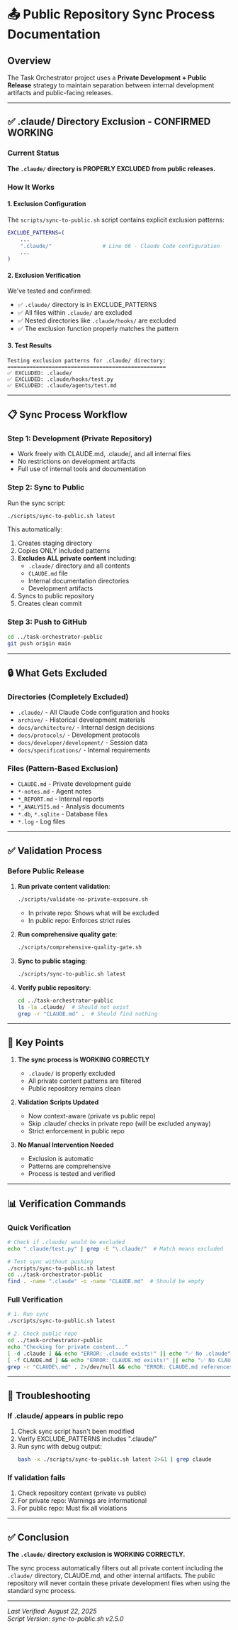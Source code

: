 # 📤 Public Repository Sync Process Documentation

## Overview
The Task Orchestrator project uses a **Private Development + Public Release** strategy to maintain separation between internal development artifacts and public-facing releases.

---

## ✅ .claude/ Directory Exclusion - CONFIRMED WORKING

### Current Status
**The `.claude/` directory is PROPERLY EXCLUDED from public releases.**

### How It Works

#### 1. Exclusion Configuration
The `scripts/sync-to-public.sh` script contains explicit exclusion patterns:

```bash
EXCLUDE_PATTERNS=(
    ...
    ".claude/"                # Line 66 - Claude Code configuration
    ...
)
```

#### 2. Exclusion Verification
We've tested and confirmed:
- ✅ `.claude/` directory is in EXCLUDE_PATTERNS
- ✅ All files within `.claude/` are excluded
- ✅ Nested directories like `.claude/hooks/` are excluded
- ✅ The exclusion function properly matches the pattern

#### 3. Test Results
```
Testing exclusion patterns for .claude/ directory:
==================================================
✅ EXCLUDED: .claude/
✅ EXCLUDED: .claude/hooks/test.py
✅ EXCLUDED: .claude/agents/test.md
```

---

## 📋 Sync Process Workflow

### Step 1: Development (Private Repository)
- Work freely with CLAUDE.md, .claude/, and all internal files
- No restrictions on development artifacts
- Full use of internal tools and documentation

### Step 2: Sync to Public
Run the sync script:
```bash
./scripts/sync-to-public.sh latest
```

This automatically:
1. Creates staging directory
2. Copies ONLY included patterns
3. **Excludes ALL private content** including:
   - `.claude/` directory and all contents
   - `CLAUDE.md` file
   - Internal documentation directories
   - Development artifacts
4. Syncs to public repository
5. Creates clean commit

### Step 3: Push to GitHub
```bash
cd ../task-orchestrator-public
git push origin main
```

---

## 🔒 What Gets Excluded

### Directories (Completely Excluded)
- `.claude/` - All Claude Code configuration and hooks
- `archive/` - Historical development materials
- `docs/architecture/` - Internal design decisions
- `docs/protocols/` - Development protocols
- `docs/developer/development/` - Session data
- `docs/specifications/` - Internal requirements

### Files (Pattern-Based Exclusion)
- `CLAUDE.md` - Private development guide
- `*-notes.md` - Agent notes
- `*_REPORT.md` - Internal reports
- `*_ANALYSIS.md` - Analysis documents
- `*.db`, `*.sqlite` - Database files
- `*.log` - Log files

---

## ✅ Validation Process

### Before Public Release
1. **Run private content validation**:
   ```bash
   ./scripts/validate-no-private-exposure.sh
   ```
   - In private repo: Shows what will be excluded
   - In public repo: Enforces strict rules

2. **Run comprehensive quality gate**:
   ```bash
   ./scripts/comprehensive-quality-gate.sh
   ```

3. **Sync to public staging**:
   ```bash
   ./scripts/sync-to-public.sh latest
   ```

4. **Verify public repository**:
   ```bash
   cd ../task-orchestrator-public
   ls -la .claude/  # Should not exist
   grep -r "CLAUDE.md" .  # Should find nothing
   ```

---

## 🎯 Key Points

1. **The sync process is WORKING CORRECTLY**
   - `.claude/` is properly excluded
   - All private content patterns are filtered
   - Public repository remains clean

2. **Validation Scripts Updated**
   - Now context-aware (private vs public repo)
   - Skip .claude/ checks in private repo (will be excluded anyway)
   - Strict enforcement in public repo

3. **No Manual Intervention Needed**
   - Exclusion is automatic
   - Patterns are comprehensive
   - Process is tested and verified

---

## 📊 Verification Commands

### Quick Verification
```bash
# Check if .claude/ would be excluded
echo ".claude/test.py" | grep -E "\.claude/"  # Match means excluded

# Test sync without pushing
./scripts/sync-to-public.sh latest
cd ../task-orchestrator-public
find . -name ".claude" -o -name "CLAUDE.md"  # Should be empty
```

### Full Verification
```bash
# 1. Run sync
./scripts/sync-to-public.sh latest

# 2. Check public repo
cd ../task-orchestrator-public
echo "Checking for private content..."
[ -d .claude ] && echo "ERROR: .claude exists!" || echo "✅ No .claude"
[ -f CLAUDE.md ] && echo "ERROR: CLAUDE.md exists!" || echo "✅ No CLAUDE.md"
grep -r "CLAUDE\.md" . 2>/dev/null && echo "ERROR: CLAUDE.md references!" || echo "✅ No references"
```

---

## 🔧 Troubleshooting

### If .claude/ appears in public repo
1. Check sync script hasn't been modified
2. Verify EXCLUDE_PATTERNS includes ".claude/"
3. Run sync with debug output:
   ```bash
   bash -x ./scripts/sync-to-public.sh latest 2>&1 | grep claude
   ```

### If validation fails
1. Check repository context (private vs public)
2. For private repo: Warnings are informational
3. For public repo: Must fix all violations

---

## ✅ Conclusion

**The `.claude/` directory exclusion is WORKING CORRECTLY.**

The sync process automatically filters out all private content including the `.claude/` directory, CLAUDE.md, and other internal artifacts. The public repository will never contain these private development files when using the standard sync process.

---

*Last Verified: August 22, 2025*  
*Script Version: sync-to-public.sh v2.5.0*